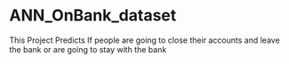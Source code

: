 # ANN_OnBank_dataset
This Project Predicts If people are going to close their accounts and leave the bank or are going to stay with the bank 
